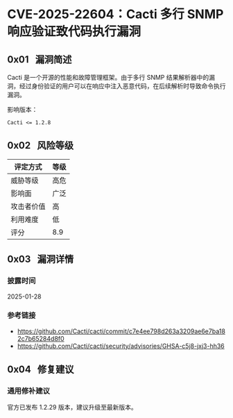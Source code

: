 # CVE-2025-22604：Cacti 多行 SNMP 响应验证致代码执行漏洞

## 0x01   漏洞简述

Cacti 是一个开源的性能和故障管理框架。由于多行 SNMP 结果解析器中的漏洞，经过身份验证的用户可以在响应中注入恶意代码，在后续解析时导致命令执行漏洞。

影响版本：

```
Cacti <= 1.2.8
```
## 0x02   风险等级

| 评定方式  | 等级  |
| ----- | --- |
| 威胁等级  | 高危  |
| 影响面   | 广泛  |
| 攻击者价值 | 高   |
| 利用难度  | 低   |
| 评分    | 8.9 |

## 0x03   漏洞详情

### 披露时间

2025-01-28

### 参考链接

- https://github.com/Cacti/cacti/commit/c7e4ee798d263a3209ae6e7ba182c7b65284d8f0
- https://github.com/Cacti/cacti/security/advisories/GHSA-c5j8-jxj3-hh36

## 0x04   修复建议

### 通用修补建议

官方已发布 1.2.29 版本，建议升级至最新版本。
